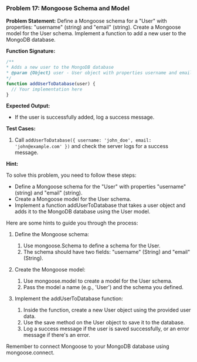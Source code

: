 ### Problem 17: Mongoose Schema and Model
 
**Problem Statement:**
Define a Mongoose schema for a "User" with properties: "username" (string) and "email" (string). Create a Mongoose model for the User schema. Implement a function to add a new user to the MongoDB database.
 
**Function Signature:**
```javascript
/**
* Adds a new user to the MongoDB database
* @param {Object} user - User object with properties username and email
*/
function addUserToDatabase(user) {
  // Your implementation here
}
```
 
**Expected Output:**
- If the user is successfully added, log a success message.
 
**Test Cases:**
1. Call `addUserToDatabase({ username: 'john_doe', email: 'john@example.com' })` and check the server logs for a success message.
 
**Hint:**
 
To solve this problem, you need to follow these steps: 
- Define a Mongoose schema for the "User" with properties "username" (string) and "email" (string).
- Create a Mongoose model for the User schema.
- Implement a function addUserToDatabase that takes a user object and adds it to the MongoDB database using the User model.


Here are some hints to guide you through the process:
 
1. Define the Mongoose schema:
    1. Use mongoose.Schema to define a schema for the User.
    2. The schema should have two fields: "username" (String) and "email" (String).

2. Create the Mongoose model:
    1. Use mongoose.model to create a model for the User schema.
    2. Pass the model a name (e.g., 'User') and the schema you defined.

3. Implement the addUserToDatabase function:
    1. Inside the function, create a new User object using the provided user data.
    2. Use the save method on the User object to save it to the database.
    3. Log a success message if the user is saved successfully, or an error message if there's an error.

Remember to connect Mongoose to your MongoDB database using mongoose.connect.